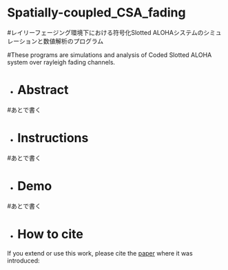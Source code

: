 # Spatially-coupled_CSA_fading

#レイリーフェージング環境下における符号化Slotted ALOHAシステムのシミュレーションと数値解析のプログラム

#These programs are simulations and analysis of Coded Slotted ALOHA system  over rayleigh fading channels. 


- # Abstract

#あとで書く

- # Instructions

#あとで書く

- # Demo

#あとで書く

-  # How to cite

If you extend or use this work, please cite the [paper](https://ieeexplore.ieee.org/stamp/redirect.jsp?arnumber=/6287639/6514899/10266359.pdf) where it was introduced:
```

```
